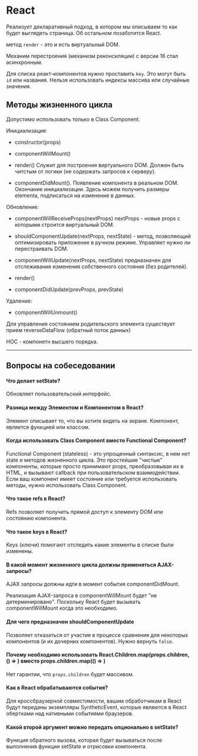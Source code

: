 # React

Реализует декларативный подход, в котором мы описываем то как будет выглядеть страница. Об остальном позаботится React.

метод `render` - это и есть виртуальный DOM.

Механим перестроения (механизм реконсиляции) с версии 16 стал асинхронным.

Для списка реакт-компонентов нужно проставить `key`. Это могут быть `id` или названия. Нельзя использовать индексы массива или случайные значения.

## Методы жизненного цикла

Допустимо использовать только в Class Component.

Инициализация:

- constructor(props)

- componentWillMount()

- render() Служит для построения виртуального DOM. Должен быть читстым от логики (не содержать запросов к серверу).

- componentDidMount(). Появление компонента в реальном DOM. Окончание инициализации. Здесь можем получить размеры elementa, подписаться на изменение в данных.

Обновление:

- componentWillReceiveProps(nextProps) nextProps - новые props с которыми строится виртуальный DOM.

- shouldComponentUpdate(nextProps, nextState) - метод, позволяющий оптимизировать приложение в ручном режиме. Управляет нужно ли перестраивать DOM.

- componentWillUpdate(nextProps, nextState) предназначен для отслеживания изменения собственного состояния (без родителей).

- render()

- componentDidUpdate(prevProps, prevState)

Удаление:

- componentWillUnmount()


Для управления состоянием родительского элемента существует прием reverseDataFlow (обратный поток данных)

HOC - компонетн высшего порядка.

****

## Вопросы на собеседовании

#### Что делает setState?

Обновляет пользовательский интерфейс.

#### Разница между Элементом и Компонентом в React?

Элемент описывает то, что вы хотите видеть на экране.
Компонент, является функцией или классом.


#### Когда использовать Class Component вместо Functional Component?

Functional Component (stateless) - это упрощенный синтаксис, в нем нет state и методов жизненного цикла. Это простейшие "чистые" компоненты, которые просто принимают props, преобразовывая их в HTML, и вызывают callback при пользовательском взаимодействии.
Если ваш компонент имеет состояние или требуется использовать методы, нужно использовать Class Component.


#### Что такое refs в React?

Refs позволяет получить прямой доступ к элементу DOM или состоянию компонента.


#### Что такое keys в React?

Keys (ключи) помогают отследить какие элементы в списке были изменены.


#### В какой момент жизненного цикла должны применяться AJAX-запросы?

AJAX запросы должны идти в момент события componentDidMount.

Реализация AJAX-запроса в componentWillMount будет "не детерминировано". Поскольку React будет вызывать componentWillMount когда это необходимо.


#### Для чего предназначен shouldComponentUpdate

Позволяет отказаться от участия в процессе сравнения для некоторых компонентов (и их дочерних компонентов). Нужно вернуть `false`.


#### Почему необходимо использовать React.Children.map(props.children, () => ) вместо props.children.map(() => )

Нет гарантии, что `props.children` будет массивом.


#### Как в React обрабатываются события?

Для кроссбраузерной совместимости, вашим обработчикам в React будут переданы экземпляры SyntheticEvent, которые являются в React обертками над нативными событиями браузеров.


#### Какой второй аргумент можно передать опционально в setState?

Функция обратного вызова, которая будет вызываться после выполнения функции setState и отрисовки компонента.
